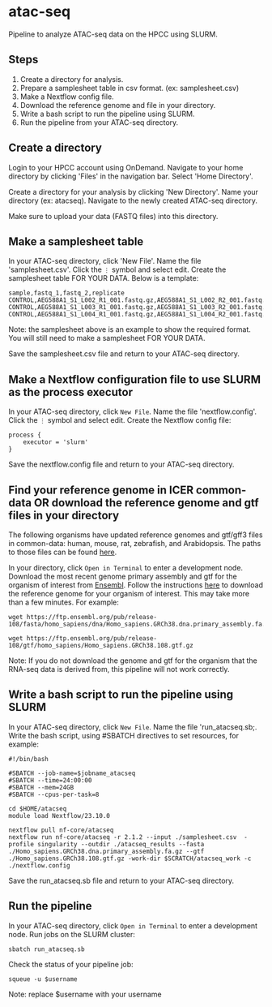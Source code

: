# atac-seq
Pipeline to analyze ATAC-seq data on the HPCC using SLURM.

## Steps
1. Create a directory for analysis.
2. Prepare a samplesheet table in csv format. (ex: samplesheet.csv)
3. Make a Nextflow config file.
4. Download the reference genome and file in your directory.
5. Write a bash script to run the pipeline using SLURM.
6. Run the pipeline from your ATAC-seq directory.

## Create a directory
Login to your HPCC account using OnDemand. Navigate to your home directory by clicking 'Files' in the navigation bar. Select 'Home Directory'.

Create a directory for your analysis by clicking 'New Directory'. Name your directory (ex: atacseq). Navigate to the newly created ATAC-seq directory.

Make sure to upload your data (FASTQ files) into this directory.

## Make a samplesheet table
In your ATAC-seq directory, click 'New File'. Name the file 'samplesheet.csv'. Click the `⋮` symbol and select edit. Create the samplesheet table FOR YOUR DATA. Below is a template:
```
sample,fastq_1,fastq_2,replicate
CONTROL,AEG588A1_S1_L002_R1_001.fastq.gz,AEG588A1_S1_L002_R2_001.fastq.gz,1
CONTROL,AEG588A1_S1_L003_R1_001.fastq.gz,AEG588A1_S1_L003_R2_001.fastq.gz,2
CONTROL,AEG588A1_S1_L004_R1_001.fastq.gz,AEG588A1_S1_L004_R2_001.fastq.gz,3
```
Note: the samplesheet above is an example to show the required format. You will still need to make a samplesheet FOR YOUR DATA.

Save the samplesheet.csv file and return to your ATAC-seq directory.

## Make a Nextflow configuration file to use SLURM as the process executor
In your ATAC-seq directory, click `New File`. Name the file 'nextflow.config'. Click the `⋮` symbol and select edit. Create the Nextflow config file:
```
process {
    executor = 'slurm'
}
```
Save the nextflow.config file and return to your ATAC-seq directory.

## Find your reference genome in ICER common-data OR download the reference genome and gtf files in your directory
The following organisms have updated reference genomes and gtf/gff3 files in common-data: human, mouse, rat, zebrafish, and Arabidopsis. The paths to those files can be found [here](https://github.com/johnvusich/reference-genomes).

In your directory, click `Open in Terminal` to enter a development node. Download the most recent genome primary assembly and gtf for the organism of interest from [Ensembl](https://ensembl.org/). Follow the instructions [here](https://github.com/johnvusich/reference-genomes) to download the reference genome for your organism of interest. This may take more than a few minutes. For example:
```
wget https://ftp.ensembl.org/pub/release-108/fasta/homo_sapiens/dna/Homo_sapiens.GRCh38.dna.primary_assembly.fa.gz

wget https://ftp.ensembl.org/pub/release-108/gtf/homo_sapiens/Homo_sapiens.GRCh38.108.gtf.gz
```
Note: If you do not download the genome and gtf for the organism that the RNA-seq data is derived from, this pipeline will not work correctly.

## Write a bash script to run the pipeline using SLURM
In your ATAC-seq directory, click `New File`. Name the file 'run_atacseq.sb;. Write the bash script, using #SBATCH directives to set resources, for example:
```
#!/bin/bash

#SBATCH --job-name=$jobname_atacseq
#SBATCH --time=24:00:00
#SBATCH --mem=24GB
#SBATCH --cpus-per-task=8

cd $HOME/atacseq
module load Nextflow/23.10.0

nextflow pull nf-core/atacseq
nextflow run nf-core/atacseq -r 2.1.2 --input ./samplesheet.csv  -profile singularity --outdir ./atacseq_results --fasta ./Homo_sapiens.GRCh38.dna.primary_assembly.fa.gz --gtf ./Homo_sapiens.GRCh38.108.gtf.gz -work-dir $SCRATCH/atacseq_work -c ./nextflow.config
```
Save the run_atacseq.sb file and return to your ATAC-seq directory.

## Run the pipeline
In your ATAC-seq directory, click `Open in Terminal` to enter a development node. Run jobs on the SLURM cluster:
```
sbatch run_atacseq.sb
```
Check the status of your pipeline job:
```
squeue -u $username
```
Note: replace $username with your username
